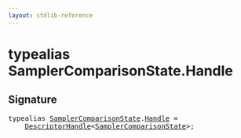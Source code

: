 ```yaml
---
layout: stdlib-reference
---
```


# typealias SamplerComparisonState\.Handle

## Signature

<pre>
<span class='code_keyword'>typealias</span> <a href="../types/samplercomparisonstate-07h/index" class="code_type">SamplerComparisonState</a>.<a href="handle-0" class="code_type">Handle</a> = 
    <a href="../types/descriptorhandle-0a/index" class="code_type">DescriptorHandle</a>&lt;<a href="../types/samplercomparisonstate-07h/index" class="code_type">SamplerComparisonState</a>&gt;;
</pre>


